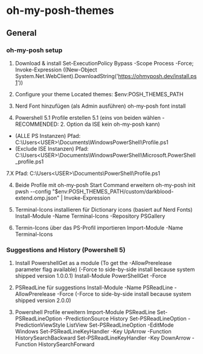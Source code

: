 # oh-my-posh-themes

## General

### oh-my-posh setup
1. Download & install
Set-ExecutionPolicy Bypass -Scope Process -Force; Invoke-Expression ((New-Object System.Net.WebClient).DownloadString('https://ohmyposh.dev/install.ps1'))

2. Configure your theme
Located themes: $env:POSH_THEMES_PATH

3. Nerd Font hinzufügen (als Admin ausführen)
oh-my-posh font install

3. Powershell 5.1 Profile erstellen
5.1 (eins von beiden wählen - RECOMMENDED: 2. Option da ISE kein oh-my-posh kann)
  - (ALLE PS Instanzen) Pfad: C:\Users\<USER>\Documents\WindowsPowerShell\Profile.ps1
  - (Exclude ISE Instanzen) Pfad: C:\Users\<USER>\Documents\WindowsPowerShell\Microsoft.PowerShell_profile.ps1

7.X Pfad: C:\Users\<USER>\Documents\PowerShell\Profile.ps1

4. Beide Profile mit oh-my-posh Start Command erweitern
oh-my-posh init pwsh --config "$env:POSH_THEMES_PATH/custom/darkblood-extend.omp.json" | Invoke-Expression

5. Terminal-Icons installieren für Dictionary icons (basiert auf Nerd Fonts)
Install-Module -Name Terminal-Icons -Repository PSGallery

6. Termin-Icons über das PS-Profil importieren
Import-Module -Name Terminal-Icons

### Suggestions and History (Powershell 5)
1. Install PowershellGet as a module (To get the -AllowPrerelease parameter flag available) (-Force to side-by-side install because system shipped version 1.0.0.1)
Install-Module PowerShellGet -Force

2. PSReadLine für suggestions
Install-Module -Name PSReadLine -AllowPrerelease -Force (-Force to side-by-side install because system shipped version 2.0.0)

3. Powershell Profile erweitern
Import-Module PSReadLine
Set-PSReadLineOption -PredictionSource History
Set-PSReadLineOption -PredictionViewStyle ListView
Set-PSReadLineOption -EditMode Windows
Set-PSReadLineKeyHandler -Key UpArrow -Function HistorySearchBackward
Set-PSReadLineKeyHandler -Key DownArrow -Function HistorySearchForward
